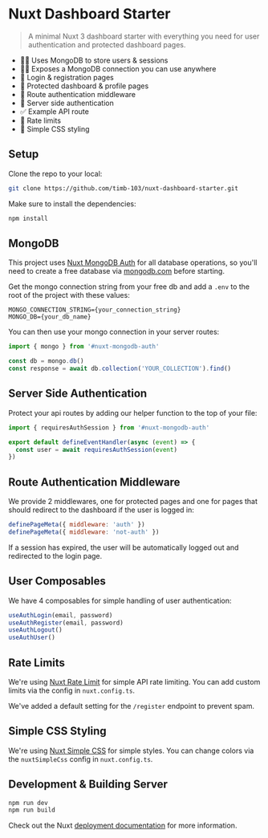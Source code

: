 # Nuxt Dashboard Starter

> A minimal Nuxt 3 dashboard starter with everything you need for user authentication and protected dashboard pages.

- 🧑🏻 Uses MongoDB to store users & sessions
- 🧑🏻 Exposes a MongoDB connection you can use anywhere
- 🚪 Login & registration pages
- 🔐 Protected dashboard & profile pages
- 🔐 Route authentication middleware
- 🔐 Server side authentication
- ✅ Example API route
- 🚦 Rate limits
- 🎨 Simple CSS styling

## Setup

Clone the repo to your local:

```bash
git clone https://github.com/timb-103/nuxt-dashboard-starter.git
```

Make sure to install the dependencies:

```bash
npm install
```

## MongoDB

This project uses [Nuxt MongoDB Auth](https://github.com/timb-103/nuxt-mongodb-auth) for all database operations, so you'll need to create a free database via [mongodb.com](https://www.mongodb.com/) before starting.

Get the mongo connection string from your free db and add a `.env` to the root of the project with these values:

```env
MONGO_CONNECTION_STRING={your_connection_string}
MONGO_DB={your_db_name}
```

You can then use your mongo connection in your server routes:

```js
import { mongo } from '#nuxt-mongodb-auth'

const db = mongo.db()
const response = await db.collection('YOUR_COLLECTION').find()
```

## Server Side Authentication

Protect your api routes by adding our helper function to the top of your file:

```js
import { requiresAuthSession } from '#nuxt-mongodb-auth'

export default defineEventHandler(async (event) => {
  const user = await requiresAuthSession(event)
})
```

## Route Authentication Middleware

We provide 2 middlewares, one for protected pages and one for pages that should redirect to the dashboard if the user is logged in:

```js
definePageMeta({ middleware: 'auth' })
definePageMeta({ middleware: 'not-auth' })
```

If a session has expired, the user will be automatically logged out and redirected to the login page.

## User Composables

We have 4 composables for simple handling of user authentication:

```js
useAuthLogin(email, password)
useAuthRegister(email, password)
useAuthLogout()
useAuthUser()
```

## Rate Limits

We're using [Nuxt Rate Limit](https://github.com/timb-103/nuxt-rate-limit) for simple API rate limiting. You can add custom limits via the config in `nuxt.config.ts`.

We've added a default setting for the `/register` endpoint to prevent spam.

## Simple CSS Styling

We're using [Nuxt Simple CSS](https://github.com/timb-103/nuxt-simple-css) for simple styles. You can change colors via the `nuxtSimpleCss` config in `nuxt.config.ts`.

## Development & Building Server

```bash
npm run dev
npm run build
```

Check out the Nuxt [deployment documentation](https://nuxt.com/docs/getting-started/deployment) for more information.
